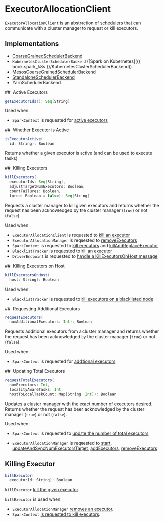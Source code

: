 # ExecutorAllocationClient

`ExecutorAllocationClient` is an abstraction of [schedulers](#implementations) that can communicate with a cluster manager to request or kill executors.

## Implementations

* [CoarseGrainedSchedulerBackend](../scheduler/CoarseGrainedSchedulerBackend.md)
* `KubernetesClusterSchedulerBackend` ([Spark on Kubernetes]({{ book.spark_k8s }}/KubernetesClusterSchedulerBackend))
* MesosCoarseGrainedSchedulerBackend
* [StandaloneSchedulerBackend](../spark-standalone/StandaloneSchedulerBackend.md)
* YarnSchedulerBackend

## <span id="getExecutorIds"> Active Executors

```scala
getExecutorIds(): Seq[String]
```

Used when:

* `SparkContext` is requested for [active executors](../SparkContext.md#getExecutorIds)

## <span id="isExecutorActive"> Whether Executor is Active

```scala
isExecutorActive(
  id: String): Boolean
```

Returns whether a given executor is active (and can be used to execute tasks)

## <span id="killExecutors"> Killing Executors

```scala
killExecutors(
  executorIds: Seq[String],
  adjustTargetNumExecutors: Boolean,
  countFailures: Boolean,
  force: Boolean = false): Seq[String]
```

Requests a cluster manager to kill given executors and returns whether the request has been acknowledged by the cluster manager (`true`) or not (`false`).

Used when:

* `ExecutorAllocationClient` is requested to [kill an executor](#killExecutor)
* `ExecutorAllocationManager` is requested to [removeExecutors](ExecutorAllocationManager.md#removeExecutors)
* `SparkContext` is requested to [kill executors](../SparkContext.md#killExecutors) and [killAndReplaceExecutor](../SparkContext.md#killAndReplaceExecutor)
* `BlacklistTracker` is requested to [kill an executor](../scheduler/BlacklistTracker.md#killExecutor)
* `DriverEndpoint` is requested to [handle a KillExecutorsOnHost message](../scheduler/DriverEndpoint.md#KillExecutorsOnHost)

## <span id="killExecutorsOnHost"> Killing Executors on Host

```scala
killExecutorsOnHost(
  host: String): Boolean
```

Used when:

* `BlacklistTracker` is requested to [kill executors on a blacklisted node](../scheduler/BlacklistTracker.md#killExecutorsOnBlacklistedNode)

## <span id="requestExecutors"> Requesting Additional Executors

```scala
requestExecutors(
  numAdditionalExecutors: Int): Boolean
```

Requests additional executors from a cluster manager and returns whether the request has been acknowledged by the cluster manager (`true`) or not (`false`).

Used when:

* `SparkContext` is requested for [additional executors](../SparkContext.md#requestExecutors)

## <span id="requestTotalExecutors"> Updating Total Executors

```scala
requestTotalExecutors(
  numExecutors: Int,
  localityAwareTasks: Int,
  hostToLocalTaskCount: Map[String, Int]): Boolean
```

Updates a cluster manager with the exact number of executors desired. Returns whether the request has been acknowledged by the cluster manager (`true`) or not (`false`).

Used when:

* `SparkContext` is requested to [update the number of total executors](../SparkContext.md#requestTotalExecutors)

* `ExecutorAllocationManager` is requested to [start](ExecutorAllocationManager.md#start), [updateAndSyncNumExecutorsTarget](ExecutorAllocationManager.md#updateAndSyncNumExecutorsTarget), [addExecutors](ExecutorAllocationManager.md#addExecutors), [removeExecutors](ExecutorAllocationManager.md#removeExecutors)

## <span id="killExecutor"> Killing Executor

```scala
killExecutor(
  executorId: String): Boolean
```

`killExecutor` [kill the given executor](#killExecutors).

`killExecutor` is used when:

* `ExecutorAllocationManager` [removes an executor](ExecutorAllocationManager.md#removeExecutor).
* `SparkContext` [is requested to kill executors](../SparkContext.md#killExecutors).
